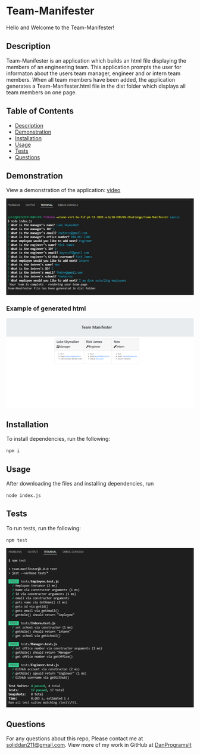 # Team-Manifester

Hello and Welcome to the Team-Manifester!

## Description

Team-Manifester is an application which builds an html file displaying the members of an engineering team. This application prompts the user for informaton about the users team manager, engineer and or intern team members. When all team members have been added, the application generates a Team-Manifester.html file in the dist folder which displays all team members on one page.


## Table of Contents

* [Description](#description)
* [Demonstration](#demonstration)
* [Installation](#installation)
* [Usage](#usage)
* [Tests](#tests)
* [Questions](#questions)


## Demonstration

View a demonstration of the application: [video](https://drive.google.com/file/d/1kX94Q7RXjA6mYBVssedRlcWgtXtDwi7D/view)


![App-Questions](/assets/img/questions.jpg)


### Example of generated html

![Generated html](/assets/img/finished%20product.png)



## Installation

To install dependencies, run the following:

`
npm i
`

## Usage

After downloading the files and installing dependencies, run 

`
node index.js
`


## Tests

To run tests, run the following:

`
npm test
`

![test-screenshot](/assets/img/test%20pass.jpg)



## Questions

For any questions about this repo, Please contact me at [soliddan211@gmail.com](mailto:soliddan211@gmail.com). View more of my work in GitHub at [DanProgramsIt](https://github.com/DanProgramsIt) 
